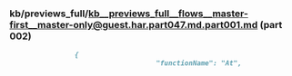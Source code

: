 ### kb/previews_full/kb__previews_full__flows__master-first__master-only@guest.har.part047.md.part001.md (part 002)

```md
                {
                                    "functionName": "At",
                 
```

```
